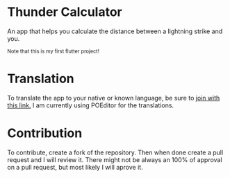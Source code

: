 # Thunder Calculator

An app that helps you calculate the distance between a lightning  strike and you.

<sup> Note that this is my first flutter project! </sup>

# Translation
To translate the app to your native or known language, be sure to [join with this link.](https://poeditor.com/join/project/7NZFDNbgij)
I am currently using POEditor for the translations.

# Contribution
To contribute, create a fork of the repository.
Then when done create a pull request and I will review it.
There might not be always an 100% of approval on a pull request, but most likely I will aprove it.
